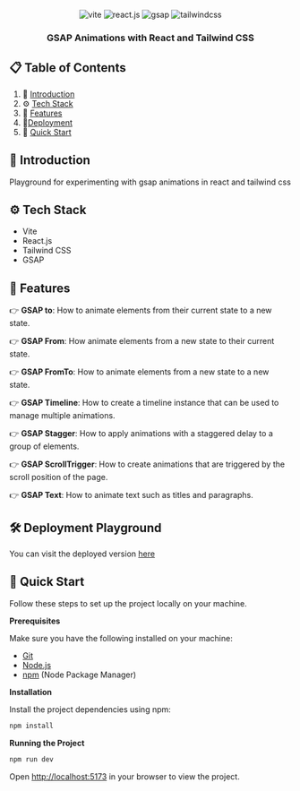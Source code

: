 <div align="center">

  <br />

  <div>
    <img src="https://img.shields.io/badge/-Vite-black?style=for-the-badge&logoColor=white&logo=vite&color=646CFF" alt="vite" />
    <img src="https://img.shields.io/badge/-React_JS-black?style=for-the-badge&logoColor=white&logo=react&color=61DAFB" alt="react.js" />
    <img src="https://img.shields.io/badge/-GSAP-black?style=for-the-badge&color=56E966" alt="gsap" />
    <img src="https://img.shields.io/badge/-Tailwind_CSS-black?style=for-the-badge&logoColor=white&logo=tailwindcss&color=06B6D4" alt="tailwindcss" />
  </div>

  <h3 align="center">GSAP Animations with React and Tailwind CSS</h3>
</div>

## 📋 <a name="table">Table of Contents</a>

1. 🤖 [Introduction](#introduction)
2. ⚙️ [Tech Stack](#tech-stack)
3. 🔋 [Features](#features)
4. 🔨[Deployment](#deployment)
5. 🤸 [Quick Start](#quick-start)

## <a name="introduction">🤖 Introduction</a>

Playground for experimenting with gsap animations in react and tailwind css

## <a name="tech-stack">⚙️ Tech Stack</a>

- Vite
- React.js
- Tailwind CSS
- GSAP

## <a name="features">🔋 Features</a>

👉 **GSAP to**: How to animate elements from their current state to a new state.

👉 **GSAP From**: How animate elements from a new state to their current state.

👉 **GSAP FromTo**: How to animate elements from a new state to a new state.

👉 **GSAP Timeline**: How to create a timeline instance that can be used to manage multiple animations.

👉 **GSAP Stagger**: How to apply animations with a staggered delay to a group of elements.

👉 **GSAP ScrollTrigger**: How to create animations that are triggered by the scroll position of the page.

👉 **GSAP Text**: How to animate text such as titles and paragraphs.

## <a name="deployment">🛠️ Deployment Playground</a>

You can visit the deployed version [here](https://gsap-animations-react.vercel.app/)

## <a name="quick-start">🤸 Quick Start</a>

Follow these steps to set up the project locally on your machine.

**Prerequisites**

Make sure you have the following installed on your machine:

- [Git](https://git-scm.com/)
- [Node.js](https://nodejs.org/en)
- [npm](https://www.npmjs.com/) (Node Package Manager)

**Installation**

Install the project dependencies using npm:

```bash
npm install
```

**Running the Project**

```bash
npm run dev
```

Open [http://localhost:5173](http://localhost:5173) in your browser to view the project.
